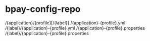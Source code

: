 # bpay-config-repo

/{application}/{profile}[/{label}]
/{application}-{profile}.yml
/{label}/{application}-{profile}.yml
/{application}-{profile}.properties
/{label}/{application}-{profile}.properties
